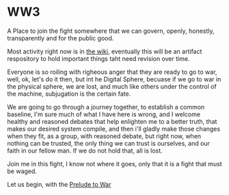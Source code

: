 # WW3
A Place to join the fight somewhere that we can govern, openly, honestly, transparently and for the public good. 

Most activity right now is in [the wiki](https://github.com/SharePointing/WW3/wiki), eventually this will be an artifact respository to hold important things taht need revision over time. 

Everyone is so roiling with righeous anger that they are ready to go to war, well, ok, let's do it then, but int he Digital Sphere, becuase if we go to war in the physical sphere, we are lost, and much like others under the control of the machine, subjugation is the certain fate. 

We are going to go through a journey together, to establish a common baseline, I'm sure much of what I have here is wrong, and I welcome healthy and reasoned debates that help enlighten me to a better truth, that makes our desired system compile, and then i'll gladly make those changes when they fit, as a group, with reasoned debate, but right now, when nothing can be trusted, the only thing we can trust is ourselves, and our faith in our fellow man. If we do not hold that, all is lost. 

Join me in this fight, I know not where it goes, only that it is a fight that must be waged. 

Let us begin, with the [Prelude to War](https://github.com/SharePointing/WW3/wiki/Prelude-to-War)
